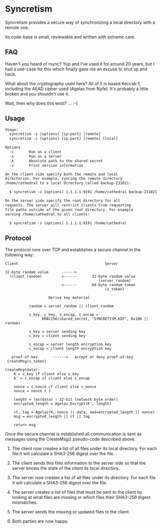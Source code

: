 # Syncretism

Syncretism provides a secure way of synchronizing a local directory
with a remote one.

Its code-base is small, reviewable and written with extreme care.

## FAQ

Haven't you heard of rsync? Yup and I've used it for around 20 years,
but I had a use-case for this which finally gave me an excuse to
shut up and hack.

What about the cryptography used here? All of it is based Keccak-f, including
the AEAD cipher used (Agelas from Nyfe). It's probably a little broken
and you shouldn't use it.

Wait, then why does this exist? ... :-)

## Usage

```txt
Usage:
  syncretism -s [options] [ip:port] [remote]
  syncretism -c [options] [ip:port] [remote] [local]

Options
  -c       Run as a client
  -s       Run as a server
  -k       Absolute path to the shared secret
  -v       Print version information

On the client side specify both the remote and local
directories. For example, syncing the remote directory
/home/cathedral to a local directory called backup-231021:

  $ syncretism -c [options] 1.1.1.1:9191 /home/cathedral backup-231021

On the server side specify the root directory for all
requests. The server will restrict clients from requesting
file paths outside of the given root directory. For example
serving /home/cathedral to all clients:

  $ syncretism -s [options] 1.1.1.1:9191 /home/cathedral
```

## Protocol

The protocol runs over TCP and establishes a secure channel
in the following way:

```
Client                                        Server

32-byte random value      ------>
  (client_random)         <------       32-byte random value
                                           (server_random)
                          <------       64-byte random token
                                              (s_token)

                    Derive key material

           random = server_random || client_random

           s_key, c_key, s_encap, c_encap =
                 KMAC256(shared_secret, "SYNCRETISM.KDF", 0x100 || random)

           s_key = server sending key
           c_key = client sending key

           s_encap = server length encryption key
           c_encap = client length encryption key

   proof-of-key       ------>   accept or deny proof-of-key
 CreateMsg(s_token)
```

```
CreateMsg(data):
    K = c_key if client else s_key
    K' = c_encap if client else s_encap

    nonce = c_nonce if client else s_nonce
    nonce = nonce + 1

    length = len(data) - 32-bit (network byte order)
    encrypted_length = Agelas_Encrypt(K', length)

    ct, tag = Agelas(K, nonce || data, aad=encrypted_length || nonce)
    msg = encrypted_length || ct || tag

    return msg
```

Once the secure channel is established all communication is sent
as messages using the CreateMsg() pseudo-code described above.

1) The client now creates a list of all files under its local directory.
   For each file it will calculate a SHA3-256 digest over the file.

2) The client sends this files information to the server side so that
   the server knows the state of the client its local directory.

3) The server now creates a list of all files under its directory.
   For each file it will calculate a SHA3-256 digest over the file.

4) The server creates a list of files that must be sent to the client
   by looking at what files are missing or which files their SHA3-256
   digest mismatches.

5) The server sends the missing or updated files to the client.

6) Both parties are now happy.
